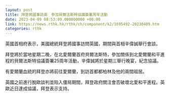 ```yaml
---
layout: post
title: 拜登將國事訪英　參加貝爾法斯特協議簽署周年活動
date: 2023-04-09 08:53:09.000000000 +08:00
link: https://news.rthk.hk/rthk/ch/component/k2/1695492-20230409.htm
categories: rthk
---
```


英國首相府表示，美國總統拜登將國事訪問英國，期間與首相辛偉誠舉行會談。

拜登將於當地星期二晚，在北愛爾蘭首府貝爾法斯特，參加關係到北愛爾蘭和平進程的貝爾法斯特協議簽署25周年活動，辛偉誠將於星期三舉行晚宴，紀念協議。

有愛爾蘭血統的拜登亦將前往愛爾蘭，到訪首都都柏林及他的兩間祖居。

英國之前進行脫歐談判並陷入僵局期間，拜登政府關注會否破壞北愛和平進程。英歐近日達成協議，拜登表示支持。
